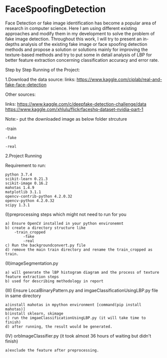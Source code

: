 # FaceSpoofingDetection
Face Detection or fake image identification has become a popular area of research in computer science. Here I am using different existing approaches and modify them in my development to solve the problem of fake image detection. Throughout this work, I will try to present an in-depths analysis of the existing fake image or face spoofing detection methods and propose a solution or solutions mainly for improving the texture-based methods and try to put some in detail analysis of LBP for better feature extraction concerning classification accuracy and error rate.

Step by Step Running of the Project:

1.Download the data source:
links: https://www.kaggle.com/ciplab/real-and-fake-face-detection

Other sources: 

links: https://www.kaggle.com/c/deepfake-detection-challenge/data
https://www.kaggle.com/xhlulu/flickrfaceshq-dataset-nvidia-part-1



Note:- put the downloaded image as below folder strcuture

-train

	-fake
	
	-real


2.Project Running

Requirement to run:

	python 3.7.4	
	scikit-learn 0.21.3	
	scikit-image 0.16.2	
	mahotas 1.4.9	
	matplotlib 3.1.1	
	opencv-contrib-python 4.2.0.32	
	opencv-python 4.2.0.32	
	scipy 1.3.1


(I)preprocessing steps which might not need to run for you

	a) Ensure OpenCV installed in your python environemnt 	
	b) create a directory structure like 
		-train_cropped		
			-fake			
			-real
	c) Run the backgroundconvert.py file	
	d) remove the main train directory and rename the train_cropped as train.
	
(II)imageSegmentation.py

	a) will generate the lBP histogram diagram and the process of texture feature extraction steps	
	b) used for describing methodology in report

(III) Ensure LocalBinaryPattern.py and imgaeClassificationUsingLBP.py file in same directory

	a)install mahotas in mpython environment [command(pip install mahotas)]
	b)install sklearn, skimage 
	c) run the imgaeClassificationUsingLBP.py (it will take time to finish)
	d) after running, the result would be generated.
	
(IV) orbImageClassifier.py (it took almost 36 hours of waiting but didn't finish)

	a)exclude the feature after preprocessing.
